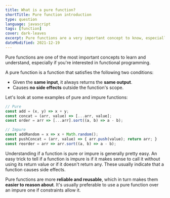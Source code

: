 ```yaml
---
title: What is a pure function?
shortTitle: Pure function introduction
type: question
language: javascript
tags: [function]
cover: dark-leaves
excerpt: Pure functions are a very important concept to know, especially if you're interested in functional programming.
dateModified: 2021-12-19
---
```


Pure functions are one of the most important concepts to learn and understand, especially if you're interested in functional programming.

A pure function is a function that satisfies the following two conditions:

- Given the **same input**, it always returns the **same output**.
- Causes **no side effects** outside the function's scope.

Let's look at some examples of pure and impure functions:

```js
// Pure
const add = (x, y) => x + y;
const concat = (arr, value) => [...arr, value];
const order = arr => [...arr].sort((a, b) => a - b);

// Impure
const addRandom = x => x + Math.random();
const pushConcat = (arr, value) => { arr.push(value); return arr; }
const reorder = arr => arr.sort((a, b) => a - b);
```

Understanding if a function is pure or impure is generally pretty easy. An easy trick to tell if a function is impure is if it makes sense to call it without using its return value or if it doesn't return any. These usually indicate that a function causes side effects.

Pure functions are more **reliable and reusable**, which in turn makes them **easier to reason about**. It's usually preferable to use a pure function over an impure one if constraints allow it.
